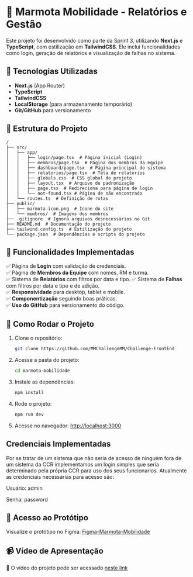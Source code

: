 # 🦦 Marmota Mobilidade - Relatórios e Gestão
 
Este projeto foi desenvolvido como parte da Sprint 3, utilizando **Next.js** e **TypeScript**, com estilização em **TailwindCSS**. Ele inclui funcionalidades como login, geração de relatórios e visualização de falhas no sistema.
 
## 🚀 Tecnologias Utilizadas
- **Next.js** (App Router)
- **TypeScript**
- **TailwindCSS**
- **LocalStorage** (para armazenamento temporário)
- **Git/GitHub** para versionamento

## 📌 Estrutura do Projeto
 
```
/
├── src/
│   ├── app/
│   │   ├── login/page.tsx  # Página inicial (Login)
│   │   ├── membros/page.tsx  # Página dos membros da equipe
│   │   ├── dashboard/page.tsx  # Página principal do sistema
│   │   ├── relatorios/page.tsx  # Tela de relatórios
│   │   ├── globals.css  # CSS global do projeto
│   │   ├── layout.tsx  # Arquivo de padronização
│   │   ├── page.tsx  # Redireciona para página de login
│   │   └── not-found.tsx # Página de não encontrado
│   └── routes.ts  # Definição de rotas
├── public/
│   ├── marmota-icon.png  # Ícone do site
│   └── membros/  # Imagens dos membros
├── .gitignore  # Ignora arquivos desnecessários no Git
├── README.md  # Documentação do projeto
├── tailwind.config.ts  # Estilização do projeto
└── package.json  # Dependências e scripts do projeto
```
 
## 📢 Funcionalidades Implementadas
✅ Página de **Login** com validação de credenciais.  
✅ Página de **Membros da Equipe** com nomes, RM e turma.  
✅ Sistema de **Relatórios** com filtros por data e tipo.
✅ Sistema de **Falhas** com filtros por data e tipo e de adição.   
✅ **Responsividade** para desktop, tablet e mobile.  
✅ **Componentização** seguindo boas práticas.  
✅ **Uso do GitHub** para versionamento do código.  
 

 ## 🔧 Como Rodar o Projeto
 
1. Clone o repositório:
   ```bash
   git clone https://github.com/MMChallengeMM/Challenge-FrontEnd
   ```
 
2. Acesse a pasta do projeto:
   ```bash
   cd marmota-mobilidade
   ```
 
3. Instale as dependências:
   ```bash
   npm install
   ```
 
4. Rode o projeto:
   ```bash
   npm run dev
   ```
 
5. Acesse no navegador: [http://localhost:3000](http://localhost:3000)
 
## Credenciais Implementadas
Por se tratar de um sistema que não seria de acesso de ninguém fora de um sistema da CCR implementamos um login simples que seria determinado pela própria CCR para uso dos seus funcionarios. Atualmente as credenciais necessárias para acesso são:
 
Usuário: admin
 
Senha: password
 
## 🔗 Acesso ao Protótipo
Visualize o protótipo no Figma: [Figma-Marmota-Mobilidade](https://www.figma.com/design/RT1CQ4JFjZMSyyqfu6yGmy/Marmota-Mobilidade?node-id=0-1&p=f&t=VbG9F8SSmXtPC6re-0)
 
## 📹 Vídeo de Apresentação
🎥 O vídeo do projeto pode ser acessado [neste link](https://www.youtube.com/watch?v=XxLYnHuRkbc)